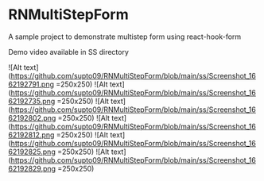 # RNMultiStepForm
A sample project to demonstrate multistep form using react-hook-form

Demo video available in SS directory



![Alt text](https://github.com/supto09/RNMultiStepForm/blob/main/ss/Screenshot_1662192791.png =250x250)
![Alt text](https://github.com/supto09/RNMultiStepForm/blob/main/ss/Screenshot_1662192735.png =250x250)
![Alt text](https://github.com/supto09/RNMultiStepForm/blob/main/ss/Screenshot_1662192802.png =250x250)
![Alt text](https://github.com/supto09/RNMultiStepForm/blob/main/ss/Screenshot_1662192812.png =250x250)
![Alt text](https://github.com/supto09/RNMultiStepForm/blob/main/ss/Screenshot_1662192825.png =250x250)
![Alt text](https://github.com/supto09/RNMultiStepForm/blob/main/ss/Screenshot_1662192829.png =250x250)
